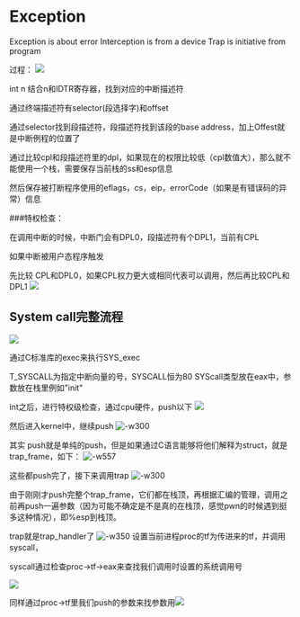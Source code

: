 # Exception

Exception is about error
Interception is from a device
Trap is initiative from program

过程：
![](media/15385873899713/15385882080530.jpg)

int n
结合n和IDTR寄存器，找到对应的中断描述符

通过终端描述符有selector(段选择字)和offset

通过selector找到段描述符，段描述符找到该段的base address，加上Offest就是中断例程的位置了

通过比较cpl和段描述符里的dpl，如果现在的权限比较低（cpl数值大），那么就不能使用一个栈，需要保存当前栈的ss和esp信息

然后保存被打断程序使用的eflags，cs，eip，errorCode（如果是有错误码的异常）信息


###特权检查：

在调用中断的时候，中断门会有DPL0，段描述符有个DPL1，当前有CPL

如果中断被用户态程序触发

先比较 CPL和DPL0，如果CPL权力更大或相同代表可以调用，然后再比较CPL和DPL1
![](media/15385873899713/15385884846572.jpg)



## System call完整流程

![](media/15385873899713/15385904724979.jpg)

通过C标准库的exec来执行SYS_exec

T_SYSCALL为指定中断向量的号，SYSCALL恒为80
SYScall类型放在eax中，参数放在栈里例如"init"


int之后，进行特权级检查，通过cpu硬件，push以下
![](media/15385873899713/15385906463983.jpg)



然后进入kernel中，继续push
![-w300](media/15385873899713/15385906734269.jpg)


其实 push就是单纯的push，但是如果通过C语言能够将他们解释为struct，就是trap_frame，如下：
![-w557](media/15385873899713/15385907255554.jpg)

这些都push完了，接下来调用trap
![-w300](media/15385873899713/15385908707426.jpg)

由于刚刚才push完整个trap_frame，它们都在栈顶，再根据汇编的管理，调用之前再push一遍参数（因为可能不确定是不是真的在栈顶，感觉pwn的时候遇到挺多这种情况），即%esp到栈顶。


trap就是trap_handler了
![-w350](media/15385873899713/15385909783573.jpg)
设置当前进程proc的tf为传进来的tf，并调用syscall，

syscall通过检查proc->tf->eax来查找我们调用时设置的系统调用号

![](media/15385873899713/15385910681843.jpg)

同样通过proc->tf里我们push的参数来找参数用![](media/15385873899713/15385910906873.jpg)


